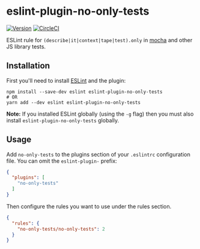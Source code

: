 # eslint-plugin-no-only-tests

[![Version](https://img.shields.io/npm/v/eslint-plugin-no-only-tests.svg)](https://www.npmjs.com/package/eslint-plugin-no-only-tests) [![CircleCI](https://circleci.com/gh/levibuzolic/eslint-plugin-no-only-tests.svg?style=shield)](https://circleci.com/gh/levibuzolic/eslint-plugin-no-only-tests)

ESLint rule for `(describe|it|context|tape|test).only` in [mocha](https://mochajs.org/) and other JS library tests.

## Installation

First you'll need to install [ESLint](http://eslint.org) and the plugin:

```
npm install --save-dev eslint eslint-plugin-no-only-tests
# OR
yarn add --dev eslint eslint-plugin-no-only-tests
```

**Note:** If you installed ESLint globally (using the `-g` flag) then you must also install `eslint-plugin-no-only-tests` globally.

## Usage

Add `no-only-tests` to the plugins section of your `.eslintrc` configuration file. You can omit the `eslint-plugin-` prefix:

```json
{
  "plugins": [
    "no-only-tests"
  ]
}
```

Then configure the rules you want to use under the rules section.

```json
{
  "rules": {
    "no-only-tests/no-only-tests": 2
  }
}
```

